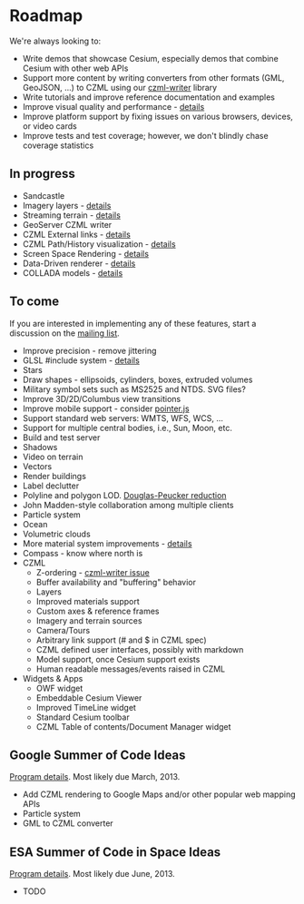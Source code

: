 # Roadmap

We're always looking to:
* Write demos that showcase Cesium, especially demos that combine Cesium with other web APIs
* Support more content by writing converters from other formats (GML, GeoJSON, ...) to CZML using our [czml-writer](https://github.com/AnalyticalGraphicsInc/czml-writer) library
* Write tutorials and improve reference documentation and examples
* Improve visual quality and performance - [details](Visual-Quality-and-Performance-Details)
* Improve platform support by fixing issues on various browsers, devices, or video cards
* Improve tests and test coverage; however, we don't blindly chase coverage statistics

## In progress
* Sandcastle
* Imagery layers - [details](Imagery-Layers-Details)
* Streaming terrain - [details](Streaming-Terrain-Details)
* GeoServer CZML writer
* CZML External links - [details](External-links)
* CZML Path/History visualization - [details](Path-Visualization-Details)
* Screen Space Rendering - [details](Screen-Space-Rendering-Details)
* Data-Driven renderer - [details](Data-Driven-Renderer-Details)
* COLLADA models - [details](Models-Details)

## To come

If you are interested in implementing any of these features, start a discussion on the [mailing list](https://groups.google.com/d/forum/cesium-dev).

* Improve precision - remove jittering
* GLSL #include system - [details](GLSL-Details)
* Stars
* Draw shapes - ellipsoids, cylinders, boxes, extruded volumes
* Military symbol sets such as MS2525 and NTDS.  SVG files?
* Improve 3D/2D/Columbus view transitions
* Improve mobile support - consider [pointer.js](https://github.com/borismus/pointer.js)
* Support standard web servers: WMTS, WFS, WCS, ...
* Support for multiple central bodies, i.e., Sun, Moon, etc.
* Build and test server
* Shadows
* Video on terrain
* Vectors
* Render buildings
* Label declutter
* Polyline and polygon LOD.  [Douglas-Peucker reduction](http://www.bowdoin.edu/~ltoma/teaching/cs350/spring06/Lecture-Handouts/hershberger92speeding.pdf)
* John Madden-style collaboration among multiple clients
* Particle system
* Ocean
* Volumetric clouds
* More material system improvements - [details](Material-System-Details)
* Compass - know where north is
* CZML
   * Z-ordering - [czml-writer issue](https://github.com/AnalyticalGraphicsInc/czml-writer/issues/20)
   * Buffer availability and "buffering" behavior
   * Layers
   * Improved materials support
   * Custom axes & reference frames
   * Imagery and terrain sources
   * Camera/Tours
   * Arbitrary link support (# and $ in CZML spec)
   * CZML defined user interfaces, possibly with markdown
   * Model support, once Cesium support exists
   * Human readable messages/events raised in CZML
* Widgets & Apps
   * OWF widget
   * Embeddable Cesium Viewer
   * Improved TimeLine widget
   * Standard Cesium toolbar
   * CZML Table of contents/Document Manager widget

## Google Summer of Code Ideas

[Program details](http://code.google.com/soc/).  Most likely due March, 2013.

* Add CZML rendering to Google Maps and/or other popular web mapping APIs
* Particle system
* GML to CZML converter

## ESA Summer of Code in Space Ideas

[Program details](http://sophia.estec.esa.int/socis2012/).  Most likely due June, 2013.

* TODO
